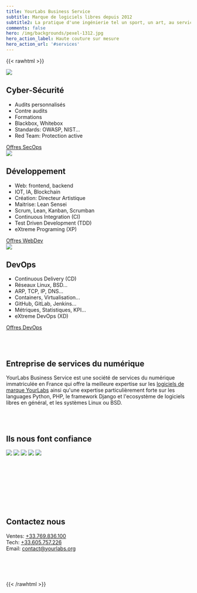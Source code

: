 ```yaml
---
title: YourLabs Business Service
subtitle: Marque de logiciels libres depuis 2012
subtitle2: La pratique d'une ingénierie tel un sport, un art, au service d'êtres humains.
comments: false
hero: /img/backgrounds/pexel-1312.jpg
hero_action_label: Haute couture sur mesure
hero_action_url: '#services'
---
```


{{< rawhtml >}}
<style type="text/css">
main p {
  text-align: justify;
}
main h2 {
  text-align: center;
  margin-top: 5rem;
  margin-bottom: 3rem;
  font-size: 3rem;
}
a h3 {
  color: #444fff;
}
</style>

<div class="product-container" style="">
  <div class="homepage-content">
    <a name="services"></a>
    <div class="services">
      <div class="service">
        <img loading="lazy" src="/img/cybersecurity.svg" />
        <h2>Cyber-Sécurité</h2>
        <ul>
            <li>Audits personnalisés</li>
            <li>Contre audits</li>
            <li>Formations</li>
            <li>Blackbox, Whitebox</li>
            <li>Standards: OWASP, NIST...</li>
            <li>Red Team: Protection active</li>
        </ul>
        <a class="action" href="/secops/">Offres SecOps</a>
      </div>
      <div class="service">
        <img loading="lazy" src="/img/web_development.svg" />
        <h2>Développement</h2>
        <ul>
            <li>
                Web: frontend, backend
            </li>
            <li>
                IOT, IA, Blockchain
            </li>
            <li>
                Création: Directeur Artistique
            </li>
            <li>
                Maitrise: Lean Sensei
            </li>
            <li>
                Scrum, Lean, Kanban, Scrumban
            </li>
            <li>
                Continuous Integration (CI)
            </li>
            <li>
                Test Driven Development (TDD)
            </li>
            <li>
                eXtreme Programing (XP)
            </li>
        </ul>
        <a class="action" href="/dev/">Offres WebDev</a>
      </div>
      <div class="service">
        <img loading="lazy" src="/img/online_storage.svg" />
        <h2>DevOps</h2>
        <ul>
            <li>
                Continuous Delivery (CD)
            </li>
            <li>
                Réseaux Linux, BSD...
            </li>
            <li>ARP, TCP, IP, DNS...</li>
            <li>Containers, Virtualisation...</li>
            <li>GitHub, GitLab, Jenkins...</li>
            <li>Métriques, Statistiques, KPI...</li>
            <li>eXtreme DevOps (XD)</li>
        </ul>
        <a class="action" href="/devops/">Offres DevOps</a>
      </div>
    </div>
  </div>
</div>

<div class="hero" style="background-image: url(/img/backgrounds/glass-1312.jpg); background-position: center; height: auto; padding: 3rem 0">
  <div class="hero-inner">
    <h2>Entreprise de services du numérique</h2>
    <div class="container">
      <span class="subtitle">
        YourLabs Business Service est une société de services du numérique immatriculée
        en France qui offre la meilleure expertise sur les <a href="/software/">logiciels de marque
        YourLabs</a> ainsi qu'une expertise particulièrement forte sur les
        languages Python, PHP, le framework Django et l'ecosystème de logiciels libres
        en général, et les systèmes Linux ou BSD.
      </span>
    </div>
  </div>
</div>

<div class="container" style="padding-bottom: 3.5rem">
  <h2>Ils nous font confiance</h2>

  <div class="homepage-content">
    <div class="logos">
      <img loading="lazy" src="/img/logo/france-500.jpg" />
      <img loading="lazy" src="/img/logo/accenture.png" />
      <img loading="lazy" src="/img/logo/betagouv.jpg" />
      <img loading="lazy" src="/img/logo/octo-500.png" />
      <img loading="lazy" src="/img/logo/secu.png" />
    </div>
  </div>
</div>

<div class="hero" style="background-image: url(/img/backgrounds/earth-1312.jpg); background-position: center; height: auto; padding: 5rem 0">
  <div class="hero-inner">
    <h2>Contactez nous</h2>
    <div class="container">
      <span class="subtitle">
        Ventes: <a href="tel:+33.605.757.226">+33.769.836.100</a>
        </br>
        Tech: <a href="tel:+33.605.757.226">+33.605.757.226</a>
        </br>
        Email: <a href="mailto:contact@yourlabs.org">contact@yourlabs.org</a>
      </span>
    </div>
  </div>
</div>
{{< /rawhtml >}}
